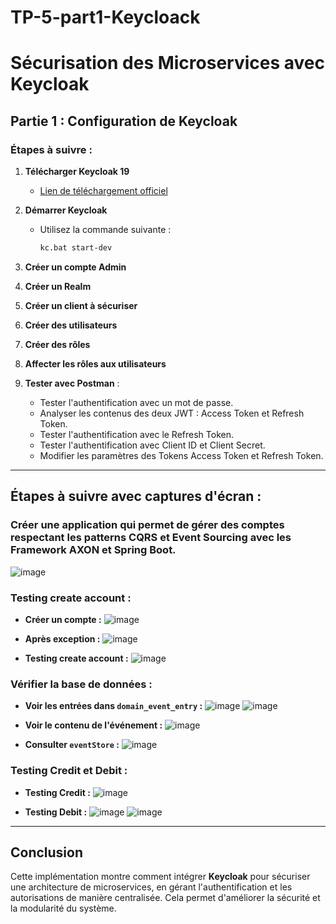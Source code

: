 # TP-5-part1-Keycloack

# Sécurisation des Microservices avec Keycloak

## Partie 1 : Configuration de Keycloak

### Étapes à suivre :
1. **Télécharger Keycloak 19**
   - [Lien de téléchargement officiel](https://www.keycloak.org/downloads)

2. **Démarrer Keycloak**
   - Utilisez la commande suivante :
     ```bash
     kc.bat start-dev
     ```

3. **Créer un compte Admin**

4. **Créer un Realm**

5. **Créer un client à sécuriser**

6. **Créer des utilisateurs**

7. **Créer des rôles**

8. **Affecter les rôles aux utilisateurs**

9. **Tester avec Postman** :
   - Tester l'authentification avec un mot de passe.
   - Analyser les contenus des deux JWT : Access Token et Refresh Token.
   - Tester l'authentification avec le Refresh Token.
   - Tester l'authentification avec Client ID et Client Secret.
   - Modifier les paramètres des Tokens Access Token et Refresh Token.

---

## Étapes à suivre avec captures d'écran :

### Créer une application qui permet de gérer des comptes respectant les patterns CQRS et Event Sourcing avec les Framework AXON et Spring Boot.

![image](https://github.com/user-attachments/assets/b17089a3-3a5a-47ce-b97c-1ea842ddee5d)

### Testing create account :
- **Créer un compte :**
![image](https://github.com/user-attachments/assets/fb096d2e-3595-47a7-b052-f7e55422916c)

- **Après exception :**
![image](https://github.com/user-attachments/assets/6d902224-2b19-4859-87d0-2b68054c5630)

- **Testing create account :**
![image](https://github.com/user-attachments/assets/668b205d-7150-457f-94aa-eb4a880a249a)

### Vérifier la base de données :
- **Voir les entrées dans `domain_event_entry` :**
![image](https://github.com/user-attachments/assets/6ad45da8-18c9-4bc3-9396-861370da1154)
![image](https://github.com/user-attachments/assets/5cb4e5ef-53d5-46b6-912d-237c1dfac35e)

- **Voir le contenu de l'événement :**
![image](https://github.com/user-attachments/assets/553ff720-f8df-4293-b582-e3ecf674e518)

- **Consulter `eventStore` :**
![image](https://github.com/user-attachments/assets/bd0bfe8a-2a50-4a06-b71f-c1473fc7ab7a)

### Testing Credit et Debit :
- **Testing Credit :**
![image](https://github.com/user-attachments/assets/4c9f2767-3022-4f99-a252-8affcdebafc9)

- **Testing Debit :**
![image](https://github.com/user-attachments/assets/93ad49ec-c5a8-4ab6-9fb4-6efbed484de2)
![image](https://github.com/user-attachments/assets/23552395-887c-4d85-893d-65d090d76e8e)

---

## Conclusion
Cette implémentation montre comment intégrer **Keycloak** pour sécuriser une architecture de microservices, en gérant l'authentification et les autorisations de manière centralisée. Cela permet d'améliorer la sécurité et la modularité du système.
